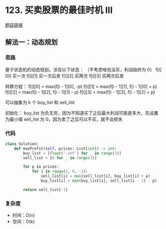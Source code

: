 # 123. 买卖股票的最佳时机 III

[题目链接](https://leetcode.cn/problems/best-time-to-buy-and-sell-stock-iii/description/)

## 解法一：动态规划

### 思路

基于状态机的动态规划，涉及以下状态：
（不考虑啥也没买，利润始终为 0）
f[i][0] 买一次
f[i][1] 买一次后卖
f[i][2] 买两次
f[i][3] 买两次后卖

转移方程：
f[i][0] = max(f[i - 1][0], -p)
f[i][1] = max(f[i - 1][1], f[i - 1][0] + p)
f[i][2] = max(f[i - 1][2], f[i - 1][1] - p)
f[i][3] = max(f[i - 1][3], f[i - 1][2] + p)

可以抽象为 k 个 buy_list 和 sell_list

初始化：
buy_list 为负无穷，因为不知道买了之后最大利润可能是多大，先设置为最小值
sell_list 为 0，因为卖了之后可以不买，就不会损失

### 代码

```py
class Solution:
    def maxProfit(self, prices: List[int]) -> int:
        buy_list = [float('-inf') for _ in range(3)]
        sell_list = [0 for _ in range(3)]

        for p in prices:
            for i in range(2, 0, -1):
                sell_list[i] = max(sell_list[i], buy_list[i] + p)
                buy_list[i] = max(buy_list[i], sell_list[i - 1] - p)

        return sell_list[-1]
```

### 复杂度

- 时间：O(n)
- 空间：O(k)
